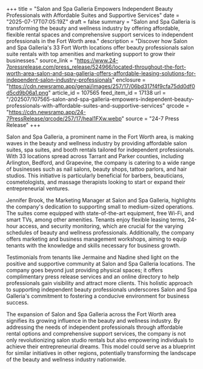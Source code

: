 +++
title = "Salon and Spa Galleria Empowers Independent Beauty Professionals with Affordable Suites and Supportive Services"
date = "2025-07-17T07:05:19Z"
draft = false
summary = "Salon and Spa Galleria is transforming the beauty and wellness industry by offering affordable, flexible rental spaces and comprehensive support services to independent professionals in the Fort Worth area."
description = "Discover how Salon and Spa Galleria's 33 Fort Worth locations offer beauty professionals salon suite rentals with top amenities and marketing support to grow their businesses."
source_link = "https://www.24-7pressrelease.com/press_release/524966/located-throughout-the-fort-worth-area-salon-and-spa-galleria-offers-affordable-leasing-solutions-for-independent-salon-industry-professionals"
enclosure = "https://cdn.newsramp.app/genai/images/257/17/06bd317f4f9cfa75dd0df0d5cd9b06a1.png"
article_id = 107565
feed_item_id = 17138
url = "/202507/107565-salon-and-spa-galleria-empowers-independent-beauty-professionals-with-affordable-suites-and-supportive-services"
qrcode = "https://cdn.newsramp.app/24-7PressRelease/qrcode/257/17/heal1FXw.webp"
source = "24-7 Press Release"
+++

<p>Salon and Spa Galleria, a prominent name in the Fort Worth area, is making waves in the beauty and wellness industry by providing affordable salon suites, spa suites, and booth rentals tailored for independent professionals. With 33 locations spread across Tarrant and Parker counties, including Arlington, Bedford, and Grapevine, the company is catering to a wide range of businesses such as nail salons, beauty shops, tattoo parlors, and hair studios. This initiative is particularly beneficial for barbers, beauticians, cosmetologists, and massage therapists looking to start or expand their entrepreneurial ventures.</p><p>Jennifer Brook, the Marketing Manager at Salon and Spa Galleria, highlights the company's dedication to supporting small to medium-sized operations. The suites come equipped with state-of-the-art equipment, free Wi-Fi, and smart TVs, among other amenities. Tenants enjoy flexible leasing terms, 24-hour access, and security monitoring, which are crucial for the varying schedules of beauty and wellness professionals. Additionally, the company offers marketing and business management workshops, aiming to equip tenants with the knowledge and skills necessary for business growth.</p><p>Testimonials from tenants like Jermaine and Nadine shed light on the positive and supportive community at Salon and Spa Galleria locations. The company goes beyond just providing physical spaces; it offers complimentary press release services and an online directory to help professionals gain visibility and attract more clients. This holistic approach to supporting independent beauty professionals underscores Salon and Spa Galleria's commitment to fostering a conducive environment for business success.</p><p>The expansion of Salon and Spa Galleria across the Fort Worth area signifies its growing influence in the beauty and wellness industry. By addressing the needs of independent professionals through affordable rental options and comprehensive support services, the company is not only revolutionizing salon studio rentals but also empowering individuals to achieve their entrepreneurial dreams. This model could serve as a blueprint for similar initiatives in other regions, potentially transforming the landscape of the beauty and wellness industry nationwide.</p>